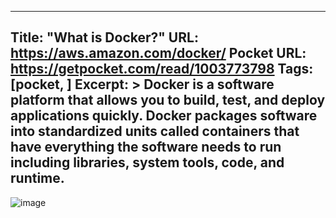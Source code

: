 
---
Title: "What is Docker?"
URL: https://aws.amazon.com/docker/
Pocket URL: https://getpocket.com/read/1003773798
Tags: [pocket, ]
Excerpt: >
    Docker is a software platform that allows you to build, test, and deploy applications quickly. Docker packages software into standardized units called containers that have everything the software needs to run including libraries, system tools, code, and runtime.
---

![image](https://d1.awsstatic.com/acs/characters/Logos/Docker-Logo_Horizontel_279x131.b8a5c41e56b77706656d61080f6a0217a3ba356d.png)
